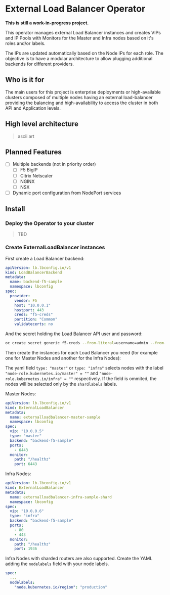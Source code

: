 # External Load Balancer Operator

**This is still a work-in-progress project.**

This operator manages external Load Balancer instances and creates VIPs and IP Pools with Monitors for the Master and Infra nodes based on it's roles and/or labels.

The IPs are updated automatically based on the Node IPs for each role. The objective is to have a modular architecture to allow plugging additional backends for different providers.

## Who is it for

The main users for this project is enterprise deployments or high-available clusters composed of multiple nodes having an external load-balancer providing the balancing and high-availability to access the cluster in both API and Application levels.

## High level architecture

> ascii art

## Planned Features

* [ ] Multiple backends (not in priority order)
  * [ ] F5 BigIP
  * [ ] Citrix Netscaler
  * [ ] NGINX
  * [ ] NSX
* [ ] Dynamic port configuration from NodePort services

## Install

### Deploy the Operator to your cluster

> TBD

### Create ExternalLoadBalancer instances

First create a Load Balancer backend:

```yaml
apiVersion: lb.lbconfig.io/v1
kind: LoadBalancerBackend
metadata:
  name: backend-f5-sample
  namespace: lbconfig
spec:
  provider:
    vendor: F5
    host: "10.0.0.1"
    hostport: 443
    creds: "f5-creds"
    partition: "Common"
    validatecerts: no
```

And the secret holding the Load Balancer API user and password:

```sh
oc create secret generic f5-creds --from-literal=username=admin --from-literal=password=admin123 --namespace lbconfig
```

Then create the instances for each Load Balancer you need (for example one for Master Nodes and another for the Infra Nodes):

The yaml field `type: "master"` or `type: "infra"` selects nodes with the label `"node-role.kubernetes.io/master" = ""` and `"node-role.kubernetes.io/infra" = ""` respectively. If the field is ommited, the nodes will be selected only by the `shardlabels` labels.

Master Nodes:

```yaml
apiVersion: lb.lbconfig.io/v1
kind: ExternalLoadBalancer
metadata:
  name: externalloadbalancer-master-sample
  namespace: lbconfig
spec:
  vip: "10.0.0.5"
  type: "master"
  backend: "backend-f5-sample"
  ports:
    - 6443
  monitor:
    path: "/healthz"
    port: 6443
```

Infra Nodes:

```yaml
apiVersion: lb.lbconfig.io/v1
kind: ExternalLoadBalancer
metadata:
  name: externalloadbalancer-infra-sample-shard
  namespace: lbconfig
spec:
  vip: "10.0.0.6"
  type: "infra"
  backend: "backend-f5-sample"
  ports:
    - 80
    - 443
  monitor:
    path: "/healthz"
    port: 1936
```

Infra Nodes with sharded routers are also supported. Create the YAML adding the `nodelabels` field with your node labels.

```yaml
spec:
  ...
  nodelabels:
    "node.kubernetes.io/region": "production"
```
